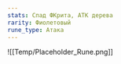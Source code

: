 ```yaml
---
stats: Спад ФКрита, АТК дерева
rarity: Фиолетовый
rune_type: Атака
---
```

![[Temp/Placeholder_Rune.png]]
